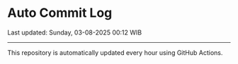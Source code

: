 # Auto Commit Log

Last updated: Sunday, 03-08-2025 00:12 WIB

---

This repository is automatically updated every hour using GitHub Actions.
